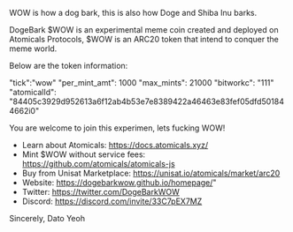 WOW is how a dog bark, this is also how Doge and Shiba Inu barks. 

DogeBark $WOW is an experimental meme coin created and deployed on Atomicals Protocols, $WOW is an ARC20 token that intend to conquer the meme world.

Below are the token information:

"tick":"wow"
"per_mint_amt": 1000
"max_mints": 21000
"bitworkc": "111"
"atomicalId": "84405c3929d952613a6f12ab4b53e7e8389422a46463e83fef05dfd501844662i0"

You are welcome to join this experimen, lets fucking WOW!

- Learn about Atomicals: https://docs.atomicals.xyz/
- Mint $WOW without service fees: https://github.com/atomicals/atomicals-js
- Buy from Unisat Marketplace: https://unisat.io/atomicals/market/arc20
- Website: https://dogebarkwow.github.io/homepage/"
- Twitter: https://twitter.com/DogeBarkWOW
- Discord: https://discord.com/invite/33C7pEX7MZ

Sincerely,
Dato Yeoh
